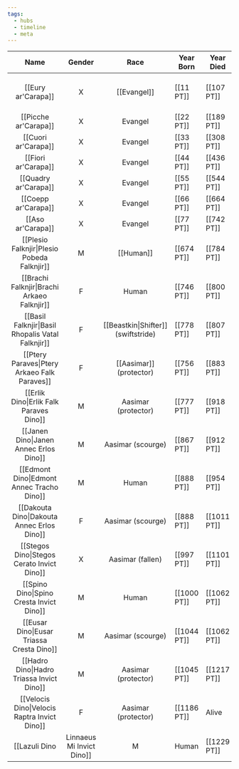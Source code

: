 ```yaml
---
tags:
  - hubs
  - timeline
  - meta
---
```

| Name                          | Gender | Race                  | Year Born | Year Died | Age | Epithet(s)                            | Start Year | Start Age | End Year | End Age | Reign (yrs) | Cause of Reign's End                                     |
| :-----------------------------: | :------: | :---------------------: | --------- | --------- | --- | ------------------------------------- | ---------- | --------- | -------- | ------- | ------------ | ------------------------------------------ |
| [[Eury ar'Carapa]]                | X      | [[Evangel]]               | [[11 PT]]        | [[107 PT]]       | 96  | Grand Premier                         | [[39 PT]]         | 28        | [[107 PT]]      | 96      | 68           | [[Succession (ability)\|Half-death]], soul returned                  |
| [[Picche ar'Carapa]]              | X      | Evangel               | [[22 PT]]        | [[189 PT]]       | 167 | Lady of Spades                        | [[107 PT]]        | 85        | [[189 PT]]      | 167     | 82           | Half-death, soul returned                  |
| [[Cuori ar'Carapa]]               | X      | Evangel               | [[33 PT]]        | [[308 PT]]       | 275 | Lady of Heart                         | [[189 PT]]        | 156       | [[308 PT]]      | 275     | 119          | Half-death, soul returned                  |
| [[Fiori ar'Carapa]]               | X      | Evangel               | [[44 PT]]        | [[436 PT]]       | 392 | Lady of Clubs                         | [[308 PT]]        | 264       | [[436 PT]]      | 392     | 128          | Half-death, soul returned                  |
| [[Quadry ar'Carapa]]              | X      | Evangel               | [[55 PT]]        | [[544 PT]]       | 489 | Lady of Diamonds                      | [[436 PT]]        | 381       | [[544 PT]]      | 489     | 108          | Half-death, soul returned                  |
| [[Coepp ar'Carapa]]               | X      | Evangel               | [[66 PT]]        | [[664 PT]]       | 598 | Kingjester                            | [[544 PT]]        | 478       | [[664 PT]]      | 598     | 120          | Half-death, soul returned                  |
| [[Aso ar'Carapa]]                 | X      | Evangel               | [[77 PT]]        | [[742 PT]]       | 665 | Wronged Lord                          | [[664 PT]]        | 587       | [[742 PT]]      | 665     | 78           | Killed, slain by Plesio                    |
| [[Plesio Falknjir\|Plesio Pobeda Falknjir]]        | M      | [[Human]]                 | [[674 PT]]       | [[784 PT]]       | 110 | Great Bandit King                     | [[742 PT]]        | 68        | [[784 PT]]      | 110     | 42           | Death, natural causes                      |
| [[Brachi Falknjir\|Brachi Arkaeo Falknjir]]        | F      | Human                 | [[746 PT]]       | [[800 PT]]       | 54  | Lady of Sacred Vows                   | [[784 PT]]        | 38        | [[800 PT]]      | 54      | 16           | [[Dragonic Curse\|Killed]], slain by Basil (rage)              |
| [[Basil Falknjir\|Basil Rhopalis Vatal Falknjir]] | F      | [[Beastkin\|Shifter]] (swiftstride) | [[778 PT]]       | [[807 PT]]       | 29  | Chosen of Bioh                        | [[800 PT]]        | 22        | [[807 PT]]      | 29      | 7            | Killed, slain by Ptery (curse)             |
| [[Ptery Paraves\|Ptery Arkaeo Falk Paraves]]     | F      | [[Aasimar]] (protector)   | [[756 PT]]       | [[883 PT]]       | 127 | Mistress of Storm; Lady of Revolution | [[807 PT]]        | 51        | [[859 PT]]      | 103     | 52           | Abdicated, incapacitated by a dragon       |
| [[Erlik Dino\|Erlik Falk Paraves Dino]]       | M      | Aasimar (protector)   | [[777 PT]]       | [[918 PT]]       | 141 | Rebel King; Son of the Stormsworn     | [[859 PT]]        | 82        | [[895 PT]]      | 118     | 36           | Abdicated, fearing curse (abandoned crown) |
| [[Janen Dino\|Janen Annec Erlos Dino]]        | M      | Aasimar (scourge)     | [[867 PT]]       | [[912 PT]]       | 45  | Fiveslayer; the Kingclaw; Red King    | [[895 PT]]        | 28        | [[912 PT]]      | 45      | 17           | Killed, slain by Edmont (curse)            |
| [[Edmont Dino\|Edmont Annec Tracho Dino]]      | M      | Human                 | [[888 PT]]       | [[954 PT]]       | 66  | Twindragon; First Fang                | [[912 PT]]        | 24        | [[954 PT]]      | 66      | 42           | Death, [[Plague of petals]]                    |
| [[Dakouta Dino\|Dakouta Annec Erlos Dino]]      | F      | Aasimar (scourge)     | [[888 PT]]       | [[1011 PT]]      | 123 | Twindragon; Platinum Justicar         | [[912 PT]]        | 24        | [[1011 PT]]     | 123     | 99           | Death, natural causes                      |
| [[Stegos Dino\|Stegos Cerato Invict Dino]]     | X      | Aasimar (fallen)      | [[997 PT]]       | [[1101 PT]]      | 104 | Young Master; Lord Cowardice          | [[1011 PT]]       | 14        | [[1034 PT]]     | 37      | 23           | Abdicated, fearing uprising                |
| [[Spino Dino\|Spino Cresta Invict Dino]]      | M      | Human                 | [[1000 PT]]      | [[1062 PT]]      | 62  | Millennium Herald                     | [[1034 PT]]       | 34        | [[1062 PT]]     | 62      | 28           | Death, accident on horseback               |
| [[Eusar Dino\|Eusar Triassa Cresta Dino]]     | M      | Aasimar (scourge)     | [[1044 PT]]      | [[1062 PT]]      | 18  | King for a Day                        | [[1062 PT]]       | 18        | [[1062 PT]]     | 18      | 0            | Killed, slain by Hadro (curse)             |
| [[Hadro Dino\|Hadro Triassa Invict Dino]]     | M      | Aasimar (protector)   | [[1045 PT]]      | [[1217 PT]]      | 172 | Goodfather; Haddy                     | [[1062 PT]]       | 17        | [[1217 PT]]     | 172     | 155          | Death, natural causes                      |
| [[Velocis Dino\|Velocis Raptra Invict Dino]]    | F      | Aasimar (protector)   | [[1186 PT]]      | Alive     | 64  | Grand Inheritor; Sacred's Knight      | [[1217 PT]]      | 31        | Alive    | Alive   | 33\*         | \*Current reigning monarch                 |
| [[Lazuli Dino|Linnaeus Mi Invict Dino]]       | M      | Human                 | [[1229 PT]]      | Alive     | 21  | The Red Nova                          |            |           |          |         |              |                                            |

